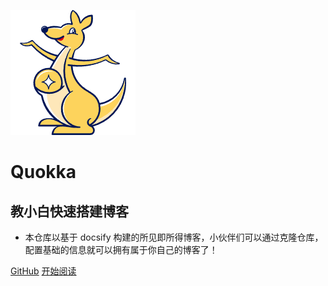 <!--
 * @Author: mengkun822 1197235402@qq.com
 * @Date: 2023-06-08 16:01:07
 * @LastEditors: mengkun822 1197235402@qq.com
 * @LastEditTime: 2023-06-08 18:27:31
 * @FilePath: \knowledge_planet\docs\_coverpage.md
 * @Description: 这是默认设置,请设置`customMade`, 打开koroFileHeader查看配置 进行设置: https://github.com/OBKoro1/koro1FileHeader/wiki/%E9%85%8D%E7%BD%AE
-->

![logo](_media/Quokka.png)

# Quokka

## 教小白快速搭建博客

-   本仓库以基于 docsify 构建的所见即所得博客，小伙伴们可以通过克隆仓库，配置基础的信息就可以拥有属于你自己的博客了！

[GitHub](https://github.com/mk0314/knowledge_planet)
[开始阅读](README.md)
